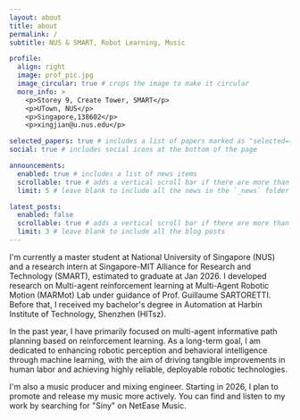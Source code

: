 ```yaml
---
layout: about
title: about
permalink: /
subtitle: NUS & SMART, Robot Learning, Music

profile:
  align: right
  image: prof_pic.jpg
  image_circular: true # crops the image to make it circular
  more_info: >
    <p>Storey 9, Create Tower, SMART</p>
    <p>UTown, NUS</p>
    <p>Singapore,138602</p>
    <p>xingjian@u.nus.edu</p>

selected_papers: true # includes a list of papers marked as "selected={true}"
social: true # includes social icons at the bottom of the page

announcements:
  enabled: true # includes a list of news items
  scrollable: true # adds a vertical scroll bar if there are more than 3 news items
  limit: 5 # leave blank to include all the news in the `_news` folder

latest_posts:
  enabled: false
  scrollable: true # adds a vertical scroll bar if there are more than 3 new posts items
  limit: 3 # leave blank to include all the blog posts
---
```


I'm currently a master student at National University of Singapore (NUS) and a research intern at Singapore-MIT Alliance for Research and Technology (SMART), estimated to graduate at Jan 2026. I developed research on Multi-agent reinforcement learning at Multi-Agent Robotic Motion (MARMot) Lab under guidance of Prof. Guillaume SARTORETTI. Before that, I received my bachelor's degree in Automation at Harbin Institute of Technology, Shenzhen (HITsz).

In the past year, I have primarily focused on multi-agent informative path planning based on reinforcement learning. As a long-term goal, I am dedicated to enhancing robotic perception and behavioral intelligence through machine learning, with the aim of driving tangible improvements in human labor and achieving highly reliable, deployable robotic technologies.

I'm also a music producer and mixing engineer. Starting in 2026, I plan to promote and release my music more actively. You can find and listen to my work by searching for "Siny" on NetEase Music.
